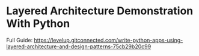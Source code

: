 # Layered Architecture Demonstration With Python
Full Guide: https://levelup.gitconnected.com/write-python-apps-using-layered-architecture-and-design-patterns-75cb29b20c99
